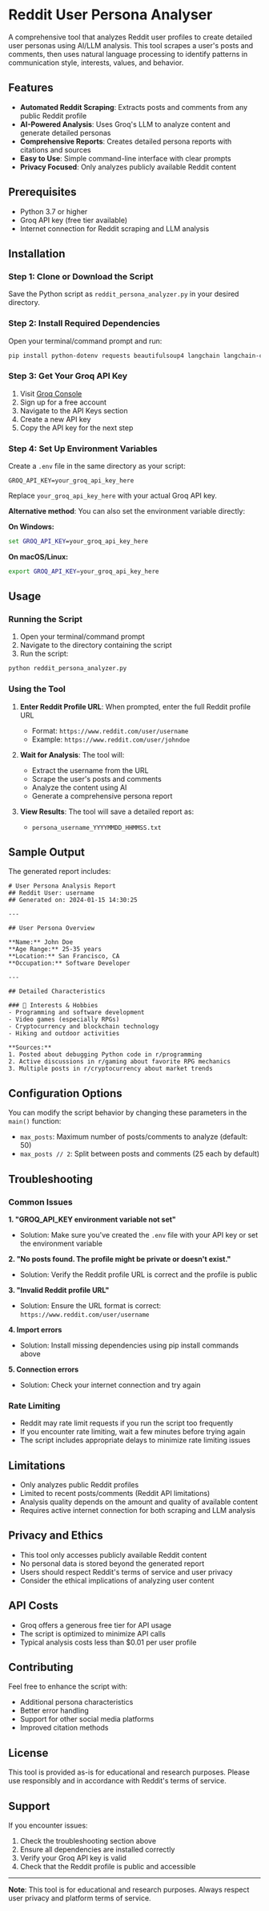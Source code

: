 # Reddit User Persona Analyser

A comprehensive tool that analyzes Reddit user profiles to create detailed user personas using AI/LLM analysis. This tool scrapes a user's posts and comments, then uses natural language processing to identify patterns in communication style, interests, values, and behavior.

## Features

- **Automated Reddit Scraping**: Extracts posts and comments from any public Reddit profile
- **AI-Powered Analysis**: Uses Groq's LLM to analyze content and generate detailed personas
- **Comprehensive Reports**: Creates detailed persona reports with citations and sources
- **Easy to Use**: Simple command-line interface with clear prompts
- **Privacy Focused**: Only analyzes publicly available Reddit content

## Prerequisites

- Python 3.7 or higher
- Groq API key (free tier available)
- Internet connection for Reddit scraping and LLM analysis

## Installation

### Step 1: Clone or Download the Script

Save the Python script as `reddit_persona_analyzer.py` in your desired directory.

### Step 2: Install Required Dependencies

Open your terminal/command prompt and run:

```bash
pip install python-dotenv requests beautifulsoup4 langchain langchain-community langchain-groq pydantic
```

### Step 3: Get Your Groq API Key

1. Visit [Groq Console](https://console.groq.com/)
2. Sign up for a free account
3. Navigate to the API Keys section
4. Create a new API key
5. Copy the API key for the next step

### Step 4: Set Up Environment Variables

Create a `.env` file in the same directory as your script:

```env
GROQ_API_KEY=your_groq_api_key_here
```

Replace `your_groq_api_key_here` with your actual Groq API key.

**Alternative method**: You can also set the environment variable directly:

**On Windows:**
```cmd
set GROQ_API_KEY=your_groq_api_key_here
```

**On macOS/Linux:**
```bash
export GROQ_API_KEY=your_groq_api_key_here
```

## Usage

### Running the Script

1. Open your terminal/command prompt
2. Navigate to the directory containing the script
3. Run the script:

```bash
python reddit_persona_analyzer.py
```

### Using the Tool

1. **Enter Reddit Profile URL**: When prompted, enter the full Reddit profile URL
   - Format: `https://www.reddit.com/user/username`
   - Example: `https://www.reddit.com/user/johndoe`

2. **Wait for Analysis**: The tool will:
   - Extract the username from the URL
   - Scrape the user's posts and comments
   - Analyze the content using AI
   - Generate a comprehensive persona report

3. **View Results**: The tool will save a detailed report as:
   - `persona_username_YYYYMMDD_HHMMSS.txt`

## Sample Output

The generated report includes:

```
# User Persona Analysis Report
## Reddit User: username
## Generated on: 2024-01-15 14:30:25

---

## User Persona Overview

**Name:** John Doe
**Age Range:** 25-35 years
**Location:** San Francisco, CA
**Occupation:** Software Developer

---

## Detailed Characteristics

### 🎯 Interests & Hobbies
- Programming and software development
- Video games (especially RPGs)
- Cryptocurrency and blockchain technology
- Hiking and outdoor activities

**Sources:**
1. Posted about debugging Python code in r/programming
2. Active discussions in r/gaming about favorite RPG mechanics
3. Multiple posts in r/cryptocurrency about market trends
```

## Configuration Options

You can modify the script behavior by changing these parameters in the `main()` function:

- `max_posts`: Maximum number of posts/comments to analyze (default: 50)
- `max_posts // 2`: Split between posts and comments (25 each by default)

## Troubleshooting

### Common Issues

**1. "GROQ_API_KEY environment variable not set"**
- Solution: Make sure you've created the `.env` file with your API key or set the environment variable

**2. "No posts found. The profile might be private or doesn't exist."**
- Solution: Verify the Reddit profile URL is correct and the profile is public

**3. "Invalid Reddit profile URL"**
- Solution: Ensure the URL format is correct: `https://www.reddit.com/user/username`

**4. Import errors**
- Solution: Install missing dependencies using pip install commands above

**5. Connection errors**
- Solution: Check your internet connection and try again

### Rate Limiting

- Reddit may rate limit requests if you run the script too frequently
- If you encounter rate limiting, wait a few minutes before trying again
- The script includes appropriate delays to minimize rate limiting issues

## Limitations

- Only analyzes public Reddit profiles
- Limited to recent posts/comments (Reddit API limitations)
- Analysis quality depends on the amount and quality of available content
- Requires active internet connection for both scraping and LLM analysis

## Privacy and Ethics

- This tool only accesses publicly available Reddit content
- No personal data is stored beyond the generated report
- Users should respect Reddit's terms of service and user privacy
- Consider the ethical implications of analyzing user content

## API Costs

- Groq offers a generous free tier for API usage
- The script is optimized to minimize API calls
- Typical analysis costs less than $0.01 per user profile

## Contributing

Feel free to enhance the script with:
- Additional persona characteristics
- Better error handling
- Support for other social media platforms
- Improved citation methods

## License

This tool is provided as-is for educational and research purposes. Please use responsibly and in accordance with Reddit's terms of service.

## Support

If you encounter issues:
1. Check the troubleshooting section above
2. Ensure all dependencies are installed correctly
3. Verify your Groq API key is valid
4. Check that the Reddit profile is public and accessible

---

**Note**: This tool is for educational and research purposes. Always respect user privacy and platform terms of service.
